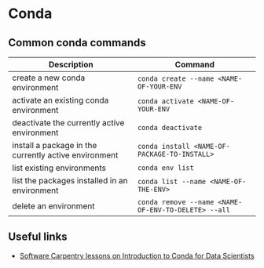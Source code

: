 # Conda


## Common conda commands


| Description | Command |
|---------|-------------|
| create a new conda environment | `conda create --name <NAME-OF-YOUR-ENV` |
| activate an existing conda environment | `conda activate <NAME-OF-YOUR-ENV` |
| deactivate the currently active environment | `conda deactivate` |
| install a package in the currently active environment | `conda install <NAME-OF-PACKAGE-TO-INSTALL>` |
| list existing environments | `conda env list` |
| list the packages installed in an environment | `conda list --name <NAME-OF-THE-ENV>` |
| delete an environment | `conda remove --name <NAME-OF-ENV-TO-DELETE> --all` |
 


## Useful links

* [Software Carpentry lessons on Introduction to Conda for Data Scientists](https://carpentries-incubator.github.io/introduction-to-conda-for-data-scientists/index.html)
